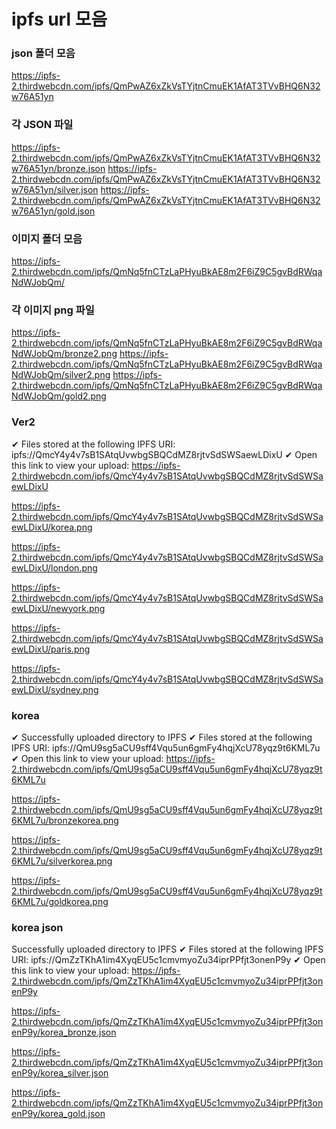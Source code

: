 # ipfs url 모음

### json 폴더 모음

https://ipfs-2.thirdwebcdn.com/ipfs/QmPwAZ6xZkVsTYjtnCmuEK1AfAT3TVvBHQ6N32w76A51yn

### 각 JSON 파일

https://ipfs-2.thirdwebcdn.com/ipfs/QmPwAZ6xZkVsTYjtnCmuEK1AfAT3TVvBHQ6N32w76A51yn/bronze.json
https://ipfs-2.thirdwebcdn.com/ipfs/QmPwAZ6xZkVsTYjtnCmuEK1AfAT3TVvBHQ6N32w76A51yn/silver.json
https://ipfs-2.thirdwebcdn.com/ipfs/QmPwAZ6xZkVsTYjtnCmuEK1AfAT3TVvBHQ6N32w76A51yn/gold.json

### 이미지 폴더 모음

https://ipfs-2.thirdwebcdn.com/ipfs/QmNq5fnCTzLaPHyuBkAE8m2F6iZ9C5gvBdRWqaNdWJobQm/

### 각 이미지 png 파일

https://ipfs-2.thirdwebcdn.com/ipfs/QmNq5fnCTzLaPHyuBkAE8m2F6iZ9C5gvBdRWqaNdWJobQm/bronze2.png
https://ipfs-2.thirdwebcdn.com/ipfs/QmNq5fnCTzLaPHyuBkAE8m2F6iZ9C5gvBdRWqaNdWJobQm/silver2.png
https://ipfs-2.thirdwebcdn.com/ipfs/QmNq5fnCTzLaPHyuBkAE8m2F6iZ9C5gvBdRWqaNdWJobQm/gold2.png

### Ver2

✔ Files stored at the following IPFS URI: ipfs://QmcY4y4v7sB1SAtqUvwbgSBQCdMZ8rjtvSdSWSaewLDixU
✔ Open this link to view your upload: https://ipfs-2.thirdwebcdn.com/ipfs/QmcY4y4v7sB1SAtqUvwbgSBQCdMZ8rjtvSdSWSaewLDixU

https://ipfs-2.thirdwebcdn.com/ipfs/QmcY4y4v7sB1SAtqUvwbgSBQCdMZ8rjtvSdSWSaewLDixU/korea.png

https://ipfs-2.thirdwebcdn.com/ipfs/QmcY4y4v7sB1SAtqUvwbgSBQCdMZ8rjtvSdSWSaewLDixU/london.png

https://ipfs-2.thirdwebcdn.com/ipfs/QmcY4y4v7sB1SAtqUvwbgSBQCdMZ8rjtvSdSWSaewLDixU/newyork.png

https://ipfs-2.thirdwebcdn.com/ipfs/QmcY4y4v7sB1SAtqUvwbgSBQCdMZ8rjtvSdSWSaewLDixU/paris.png

https://ipfs-2.thirdwebcdn.com/ipfs/QmcY4y4v7sB1SAtqUvwbgSBQCdMZ8rjtvSdSWSaewLDixU/sydney.png

### korea

✔ Successfully uploaded directory to IPFS
✔ Files stored at the following IPFS URI: ipfs://QmU9sg5aCU9sff4Vqu5un6gmFy4hqjXcU78yqz9t6KML7u
✔ Open this link to view your upload: https://ipfs-2.thirdwebcdn.com/ipfs/QmU9sg5aCU9sff4Vqu5un6gmFy4hqjXcU78yqz9t6KML7u

https://ipfs-2.thirdwebcdn.com/ipfs/QmU9sg5aCU9sff4Vqu5un6gmFy4hqjXcU78yqz9t6KML7u/bronzekorea.png

https://ipfs-2.thirdwebcdn.com/ipfs/QmU9sg5aCU9sff4Vqu5un6gmFy4hqjXcU78yqz9t6KML7u/silverkorea.png

https://ipfs-2.thirdwebcdn.com/ipfs/QmU9sg5aCU9sff4Vqu5un6gmFy4hqjXcU78yqz9t6KML7u/goldkorea.png

### korea json

Successfully uploaded directory to IPFS
✔ Files stored at the following IPFS URI: ipfs://QmZzTKhA1im4XyqEU5c1cmvmyoZu34iprPPfjt3onenP9y
✔ Open this link to view your upload: https://ipfs-2.thirdwebcdn.com/ipfs/QmZzTKhA1im4XyqEU5c1cmvmyoZu34iprPPfjt3onenP9y

https://ipfs-2.thirdwebcdn.com/ipfs/QmZzTKhA1im4XyqEU5c1cmvmyoZu34iprPPfjt3onenP9y/korea_bronze.json

https://ipfs-2.thirdwebcdn.com/ipfs/QmZzTKhA1im4XyqEU5c1cmvmyoZu34iprPPfjt3onenP9y/korea_silver.json

https://ipfs-2.thirdwebcdn.com/ipfs/QmZzTKhA1im4XyqEU5c1cmvmyoZu34iprPPfjt3onenP9y/korea_gold.json
